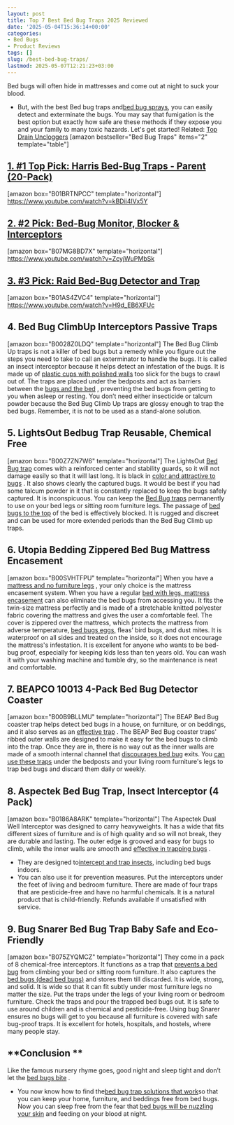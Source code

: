 ```yaml
---
layout: post
title: Top 7 Best Bed Bug Traps 2025 Reviewed
date: '2025-05-04T15:36:14+00:00'
categories:
- Bed Bugs
- Product Reviews
tags: []
slug: /best-bed-bug-traps/
lastmod: 2025-05-07T12:21:23+03:00
---
```


Bed bugs will often hide in mattresses and come out at night to suck your blood.
- But, with the best Bed bug traps and[bed bug sprays](https://pestpolicy.com/best-bed-bug-spray/), you can easily detect and exterminate the bugs.
You may say that fumigation is the best option but exactly how safe are these methods if they expose you and your family to many toxic hazards.
Let's get started! Related:
[Top Drain Uncloggers](https://pestpolicy.com/best-drain-cleaner//)
[amazon bestseller="Bed Bug Traps" items="2" template="table"]
## [1. #1 Top Pick: Harris Bed-Bug Traps - Parent (20-Pack)](https://www.amazon.com/dp/B01BRTNPCC/?tag=p-policy-20)
[amazon box="B01BRTNPCC" template="horizontal"]
https://www.youtube.com/watch?v=kBDii4lVx5Y
## [2. #2 Pick: Bed-Bug Monitor, Blocker & Interceptors](https://www.amazon.com/dp/B07MG8BD7X/?tag=p-policy-20)
[amazon box="B07MG8BD7X" template="horizontal"]
https://www.youtube.com/watch?v=ZcyjWuPMbSk
## [3. #3 Pick: Raid Bed-Bug Detector and Trap](https://www.amazon.com/dp/B01AS4ZVC4/?tag=p-policy-20)
[amazon box="B01AS4ZVC4" template="horizontal"]
https://www.youtube.com/watch?v=H9d_EB6XFUc
## **4. Bed Bug ClimbUp Interceptors Passive Traps**
[amazon box="B0028Z0LDQ" template="horizontal"]
The Bed Bug Climb Up traps is not a killer of bed bugs but a remedy while you figure out the steps you need to take to call an exterminator to handle the bugs.
It is called an insect interceptor because it helps detect an infestation of the bugs. It is made up of
[plastic cups with polished walls](https://pestpolicy.com/can-bed-bugs-climb-metal-or-plastic/)
too slick for the bugs to crawl out of.
The traps are placed under the bedposts and act as barriers between the
[bugs and the bed](https://pestpolicy.com/what-does-bed-bug-poop-look-like/)
, preventing the bed bugs from getting to you when asleep or resting.
You don’t need either insecticide or talcum powder because the Bed Bug Climb Up traps are glossy enough to trap the bed bugs. Remember, it is not to be used as a stand-alone solution.
## **5. LightsOut Bedbug Trap Reusable, Chemical Free**
[amazon box="B00Z7ZN7W6" template="horizontal"]
The LightsOut
[Bed Bug trap](https://pestpolicy.com/does-lysol-kill-bed-bugs/)
comes with a reinforced center and stability guards, so it will not damage easily so that it will last long.
It is black in
[color and attractive to bugs](https://pestpolicy.com/baby-bed-bugs/)
. It also shows clearly the captured bugs.
It would be best if you had some talcum powder in it that is constantly replaced to keep the bugs safely captured. It is inconspicuous.
You can keep the
[Bed Bug traps](https://pestpolicy.com/proof-bed-bug-spray-review/)
permanently to use on your bed legs or sitting room furniture legs.
The passage of
[bed bugs to the top](https://pestpolicy.com/best-bed-bug-steamer/)
of the bed is effectively blocked. It is rugged and discreet and can be used for more extended periods than the Bed Bug Climb up traps.
## **6. Utopia Bedding Zippered Bed Bug Mattress Encasement**
[amazon box="B00SVHTFPU" template="horizontal"]
When you have a
[mattress and no furniture legs](https://pestpolicy.com/best-bed-bug-mattress-encasements/)
, your only choice is the mattress encasement system.
When you have a regular
[bed with legs, mattress encasement](https://pestpolicy.com/what-causes-bed-bugs/)
can also eliminate the bed bugs from accessing you.
It fits the twin-size mattress perfectly and is made of a stretchable knitted polyester fabric covering the mattress and gives the user a comfortable feel.
The cover is zippered over the mattress, which protects the mattress from adverse temperature,
[bed bugs eggs,](https://pestpolicy.com/bed-bug-eggs/)
fleas’ bird bugs, and dust mites.
It is waterproof on all sides and treated on the inside, so it does not encourage the mattress's infestation. It is excellent for anyone who wants to be bed-bug proof, especially for keeping kids less than ten years old.
You can wash it with your washing machine and tumble dry, so the maintenance is neat and comfortable.
## **7. BEAPCO 10013 4-Pack Bed Bug Detector Coaster**
[amazon box="B00B9BLLMU" template="horizontal"]
The BEAP Bed Bug coaster trap helps detect bed bugs in a house, on furniture, or on beddings, and it also serves as an
[effective trap](https://pestpolicy.com/homemade-fruit-fly-trap/)
.
The BEAP Bed Bug coaster traps' ribbed outer walls are designed to make it easy for the bed bugs to climb into the trap.
Once they are in, there is no way out as the inner walls are made of a smooth internal channel that
[discourages bed bug](https://pestpolicy.com/bedlam-plus-bed-bug-spray-review/)
exits.
You
[can use these traps](https://pestpolicy.com/can-bed-bugs-live-outside/)
under the bedposts and your living room furniture's legs to trap bed bugs and discard them daily or weekly.
## **8. Aspectek Bed Bug Trap, Insect Interceptor (4 Pack)**
[amazon box="B0186A8ARK" template="horizontal"]
The Aspectek Dual Well Interceptor was designed to carry heavyweights.
It has a wide that fits different sizes of furniture and is of high quality and so will not break, they are durable and lasting.
The outer edge is grooved and easy for bugs to climb, while the inner walls are smooth and
[effective in trapping bugs](https://pestpolicy.com/does-bleach-kill-bed-bugs/)
.
- They are designed to[intercept and trap insects](https://pestpolicy.com/does-baby-powder-kill-bed-bugs/), including bed bugs indoors.
- You can also use it for prevention measures.
Put the interceptors under the feet of living and bedroom furniture. There are made of four traps that are pesticide-free and have no harmful chemicals.
It is a natural product that is child-friendly. Refunds available if unsatisfied with service.
## **9. Bug Snarer Bed Bug Trap Baby Safe and Eco-Friendly**
[amazon box="B075ZYQMCZ" template="horizontal"]
They come in a pack of 8 chemical-free interceptors. It functions as a trap that
[prevents a bed bug](https://pestpolicy.com/does-baby-powder-kill-bed-bugs/)
from climbing your bed or sitting room furniture.
It also captures the
[bed bugs (dead bed bugs)](https://pestpolicy.com/dead-bed-bugs/)
and stores them till discarded.
It is wide, strong, and solid. It is wide so that it can fit subtly under most furniture legs no matter the size. Put the traps under the legs of your living room or bedroom furniture.
Check the traps and pour the trapped bed bugs out. It is safe to use around children and is chemical and pesticide-free.
Using bug Snarer ensures no bugs will get to you because all furniture is covered with safe bug-proof traps. It is excellent for hotels, hospitals, and hostels, where many people stay.
## **Conclusion **
Like the famous nursery rhyme goes, good night and sleep tight and don’t let the
[bed bugs bite](https://pestpolicy.com/pictures-of-bed-bug-bites/)
.
- You now know how to find the[bed bug trap solutions that work](https://pestpolicy.com/do-bed-bug-bombs-work/)so that you can keep your home, furniture, and beddings free from bed bugs.
Now you can sleep free from the fear that
[bed bugs will be nuzzling your skin](https://pestpolicy.com/can-bed-bugs-live-in-your-skin/)
and feeding on your blood at night.
